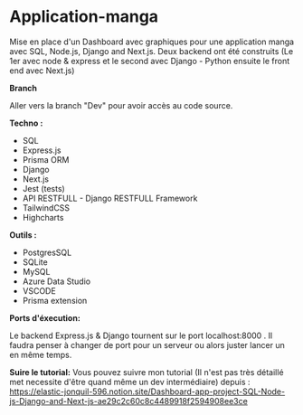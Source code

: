# Application-manga
Mise en place d'un Dashboard avec graphiques pour une application manga avec SQL, Node.js, Django and Next.js. Deux backend ont été construits (Le 1er avec node & express et le second avec Django - Python ensuite le front end avec Next.js)

 **Branch**

 Aller vers la branch "Dev" pour avoir accès au code source. 
 

**Techno :** 

- SQL
- Express.js 
- Prisma ORM
- Django
- Next.js
- Jest (tests)
- API RESTFULL - Django RESTFULL Framework
- TailwindCSS
- Highcharts

**Outils :** 

- PostgresSQL
- SQLite
- MySQL
- Azure Data Studio
- VSCODE
- Prisma extension

 **Ports d'éxecution:**
 

Le backend Express.js & Django tournent sur le port localhost:8000 . Il faudra penser à changer de port pour un serveur ou alors juster lancer un en même temps. 

 **Suire le tutorial:**
Vous pouvez suivre mon tutorial (Il n'est pas très détaillé met necessite d'être quand même un dev intermédiaire) depuis : 
https://elastic-jonquil-596.notion.site/Dashboard-app-project-SQL-Node-js-Django-and-Next-js-ae29c2c60c8c4489918f2594908ee3ce
